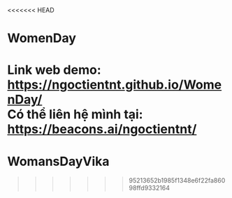 <<<<<<< HEAD
# WomenDay
Link web demo: https://ngoctientnt.github.io/WomenDay/ \
Có thể liên hệ mình tại: https://beacons.ai/ngoctientnt/
=======
# WomansDayVika
>>>>>>> 95213652b1985f1348e6f22fa86098ffd9332164
